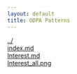 ```yaml
---
layout: default
title: ODPA Patterns
---
```

  
[../](../)  
[index.md](./index.md)  
[Interest.md](./Interest.md)  
[Interest_all.png](./Interest_all.png)  
